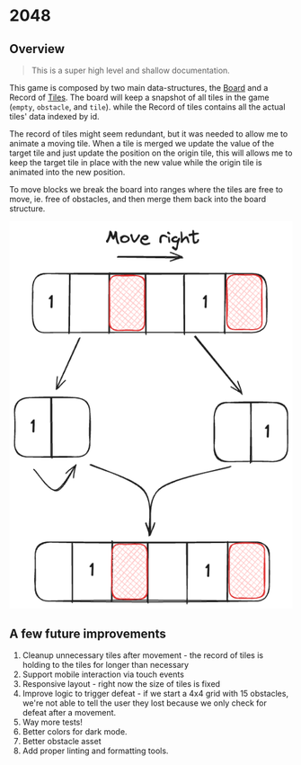 # 2048

## Overview
> This is a super high level and shallow documentation.

This game is composed by two main data-structures, the [Board](/src/game/models/board.ts) and a Record of [Tiles](/src/game/models/tile.ts). The board will keep a snapshot of all tiles in the game (`empty`, `obstacle`, and `tile`). while the Record of tiles contains all the actual tiles' data indexed by id.

The record of tiles might seem redundant, but it was needed to allow me to animate a moving tile. When a tile is merged we update the value of the target tile and just update the position on the origin tile, this will allows me to keep the target tile in place with the new value while the origin tile is animated into the new position.

To move blocks we break the board into ranges where the tiles are free to move, ie. free of obstacles, and then merge them back into the board structure.

![Move](docs/move-doc.png?raw=true "Move")

## A few future improvements
1. Cleanup unnecessary tiles after movement - the record of tiles is holding to the tiles for longer than necessary
2. Support mobile interaction via touch events
3. Responsive layout - right now the size of tiles is fixed
4. Improve logic to trigger defeat - if we start a 4x4 grid with 15 obstacles, we're not able to tell the user they lost because we only check for defeat after a movement. 
5. Way more tests!
6. Better colors for dark mode.
6. Better obstacle asset
7. Add proper linting and formatting tools.
